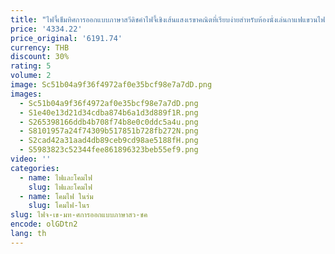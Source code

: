 ```yaml
---
title: "ไฟจี้เข็มทิศการออกแบบภาษาสวีดิชคําไฟจี้เชิงเส้นแสงเรขาคณิตที่เรียบง่ายสําหรับห้องนั่งเล่นกาแฟแขวนไฟ LED \uFEFF"
price: '4334.22'
price_original: '6191.74'
currency: THB
discount: 30%
rating: 5
volume: 2
image: Sc51b04a9f36f4972af0e35bcf98e7a7dD.png
images:
  - Sc51b04a9f36f4972af0e35bcf98e7a7dD.png
  - S1e40e13d21d34cdba874b6a1d3d889f1R.png
  - S265398166ddb4b708f74b8e0c0ddc5a4u.png
  - S8101957a24f74309b517851b728fb272N.png
  - S2cad42a31aad4db89ceb9cd98ae5188fH.png
  - S5983823c52344fee861896323beb55ef9.png
video: ''
categories:
  - name: ไฟและโคมไฟ
    slug: ไฟและโคมไฟ
  - name: โคมไฟ ในร่ม
    slug: โคมไฟ-ในร
slug: ไฟจ-เข-มท-ศการออกแบบภาษาสว-ชค
encode: olGDtn2
lang: th
---
```

  